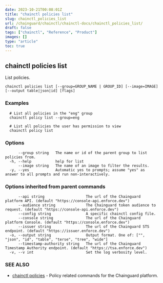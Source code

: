 ```yaml
---
date: 2023-10-21T00:08:01Z
title: "chainctl policies list"
slug: chainctl_policies_list
url: /chainguard/chainctl/chainctl-docs/chainctl_policies_list/
draft: false
tags: ["chainctl", "Reference", "Product"]
images: []
type: "article"
toc: true
---
```

## chainctl policies list

List policies.

```
chainctl policies list [--group=GROUP_NAME | GROUP_ID] [--image=IMAGE] [--output table|json|id] [flags]
```

### Examples

```
  # List all policies in the "eng" group
  chainctl policy list --group=eng
  
  # List all policies the user has permission to view
  chainctl policy list
```

### Options

```
      --group string   The name or id of the parent group to list policies from.
  -h, --help           help for list
      --image string   The name of an image to filter the results.
  -y, --yes            Automatic yes to prompts; assume "yes" as answer to all prompts and run non-interactively.
```

### Options inherited from parent commands

```
      --api string                   The url of the Chainguard platform API. (default "https://console-api.enforce.dev")
      --audience string              The Chainguard token audience to request. (default "https://console-api.enforce.dev")
      --config string                A specific chainctl config file.
      --console string               The url of the Chainguard platform Console. (default "https://console.enforce.dev")
      --issuer string                The url of the Chainguard STS endpoint. (default "https://issuer.enforce.dev")
  -o, --output string                Output format. One of: ["", "json", "id", "table", "terse", "tree", "wide"]
      --timestamp-authority string   The url of the Chainguard Timestamp Authority endpoint. (default "https://tsa.enforce.dev")
  -v, --v int                        Set the log verbosity level.
```

### SEE ALSO

* [chainctl policies](/chainguard/chainctl/chainctl-docs/chainctl_policies/)	 - Policy related commands for the Chainguard platform.

